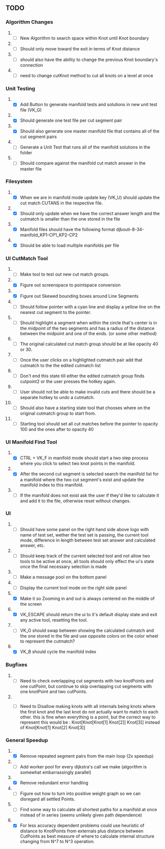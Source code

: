 ## TODO

### Algorithm Changes

1. - [ ] New Algorithm to search space within Knot until Knot boundary
2. - [ ] Should only move toward the exit in terms of Knot distance 
3. - [ ] should also have the ability to change the previous Knot boundary's connection
4. - [ ] need to change cutKnot method to cut all knots on a level at once

### Unit Testing

1. - [x] Add Button to generate manifold tests and solutions in new unit test file (VK_G)
2. - [x] Should generate one test file per cut segment pair 
3. - [x] Should also generate one master manifold file that contains all of the cut segment pairs
4. - [ ] Generate a Unit Test that runs all of the manifold solutions in the folder
5. - [ ] Should compare against the manifold cut match answer in the master file

### Filesystem

1. - [x] When we are in manifold mode update key (VK_U) should update the cut match CUTANS in the respective file.
2. - [x] Should only update when we have the correct answer length and the cutmatch is smaller than the one stored in the file
3. - [x] Manifold files should have the following format djbouti-8-34-manifold_KP1-CP1_KP2-CP2
4. - [x] Should be able to load multiple manifolds per file

### UI CutMatch Tool

1. - [ ] Make tool to test out new cut match groups. 
2. - [x] Figure out screenspace to pointspace conversion
3. - [x] Figure out Skewed bounding boxes around Line Segments
4. - [ ] Should follow pointer with a cyan line and display a yellow line on the nearest cut segment to the pointer. 
5. - [ ] Should highlight a segment when within the circle that's center is in the midpoint of the two segments and has a radius of the distance between the midpoint and one of the ends. (or some other method)
6. - [ ] The original calculated cut match group should be at like opacity 40  or 30. 
7. - [ ] Once the user clicks on a highlighted cutmatch pair add that cutmatch to the the edited cutmatch list
8. - [ ] Don't end this state till either the edited cutmatch group finds cutpoint2 or the user presses the hotkey again.
9. - [ ] User should not be able to make invalid cuts and there should be a separate hotkey to undo a cutmatch. 
10. - [ ] Should also have a starting state tool that chooses where on the original cutmatch group to start from.
11. - [ ] Starting tool should set all cut matches before the pointer to opacity 100 and the ones after to opacity 40

### UI Manifold Find Tool
1. - [x] CTRL + VK_F in manifold mode should start a two step process where you click to select two knot points in the manifold.
2. - [x] After the second cut segment is selected search the manifold list for a manifold where the two cut segment's exist and update the manifold index to this manifold.
3. - [ ] If the manifold does not exist ask the user if they'd like to calculate it and add it to the file, otherwise reset without changes.

### UI
1. - [ ] Should have some panel on the right hand side above logo with name of test set, wether the test set is passing, the current tool mode, difference in length between test set answer and calculated answer, etc.
2. - [ ] Should keep track of the current selected tool and not allow two tools to be active at once, all tools should only effect the ui's state once the final necessary selection is made
3. - [ ] Make a message pool on the bottom panel
4. - [ ] Display the current tool mode on the right side panel
5. - [x] Make it so Zooming in and out is always centered on the middle of the screen
6. - [x] VK_ESCAPE should return the ui to it's default display state and exit any active tool, resetting the tool.
7. - [ ] VK_O should swap between showing the calculated cutmatch and the one stored in the file and use opposite colors on the color wheel to represent the cutmatch?
8. - [x] VK_B should cycle the manifold index

### Bugfixes
1. - [ ] Need to check overlapping cut segments with two knotPoints and one cutPoint, but continue to skip overlapping cut segments with one knotPoint and two cutPoints.
2. - [ ] Need to Disallow making knots with all internals being knots where the first knot and the last knot do not actually want to match to each other. this is fine when everything is a point, but the correct way to represent this would be : Knot[Knot[Knot[1] Knot[2]] Knot[3]] instead of Knot[Knot[1] Knot[2] Knot[3]]


### General Speedup
1. - [x]  Remove repeated segment pairs from the main loop (2x speedup)
2. - [ ]  Add worker pool for every dijkstra's call we make (algorithm is somewhat embarrassingly parallel)
3. - [x]  Remove redundant error handling
4. - [ ]  Figure out how to turn into positive weight graph so we can disregard all settled Points.
5. - [ ]  Find some way to calculate all shortest paths for a manifold at once instead of in series (seems unlikely given path dependence)
6. - [x]  For less accuracy dependent problems could use heuristic of distance to KnotPoints from externals plus distance between CutPoints as best measure of where to calculate internal structure changing from N^7 to N^3 operation.